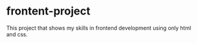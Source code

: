 # frontent-project
 This project that shows my skills in frontend development using only html and css.
